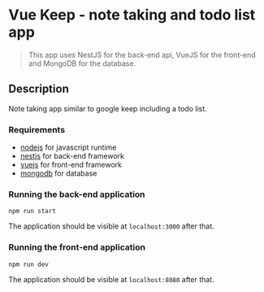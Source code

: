 # Vue Keep - note taking and todo list app

> This app uses NestJS for the back-end api, VueJS for the front-end and MongoDB for the database.

## Description

Note taking app similar to google keep including a todo list.

### Requirements

- [nodejs](https://nodejs.org/en/) for javascript runtime
- [nestjs](https://nestjs.com/) for back-end framework
- [vuejs](https://vuejs.org/) for front-end framework
- [mongodb](https://www.mongodb.com/) for database

### Running the back-end application

    npm run start

The application should be visible at `localhost:3000` after that.

### Running the front-end application

    npm run dev

The application should be visible at `localhost:8080` after that.
